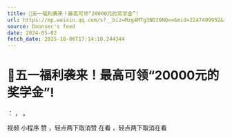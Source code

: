 ```yaml
---
title: 🤑五一福利袭来！最高可领“20000元的奖学金”!
url: https://mp.weixin.qq.com/s?__biz=Mzg4MTg3NDI0NQ==&mid=2247499952&idx=1&sn=2b91942af27757ed13fd5576ca0e0732
source: Doonsec's feed
date: 2024-05-02
fetch_date: 2025-10-06T17:14:10.244344
---
```


# 🤑五一福利袭来！最高可领“20000元的奖学金”!

：
，
。

视频
小程序
赞
，轻点两下取消赞
在看
，轻点两下取消在看